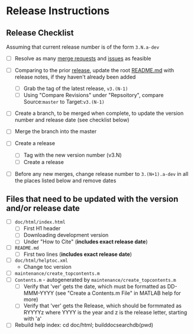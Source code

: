 # Release Instructions

## Release Checklist

Assuming that current release number is of the form `3.N.a-dev`

* [ ] Resolve as many [merge requests](-/merge_requests) and [issues](-/issues) as feasible

* [ ] Comparing to the prior [release](-/releases), update the root [README.md](-/README.md) with release notes, if they haven't already been added
   - [ ] Grab the tag of the latest release, `v3.(N-1)`
   - [ ] Using "Compare Revisions" under "Repsoitory", compare Source:`master` to Target:`v3.(N-1)`

* [ ] Create a branch, to be merged when complete, to update the version number and release date (see checklist below)
  
* [ ] Merge the branch into the master

* [ ] Create a release
   - [ ] Tag with the new version number (v3.N)
   - [ ] Create a release

* [ ] Before any new merges, change release number to `3.(N+1).a-dev` in all the places listed below and remove dates


## Files that need to be updated with the version and/or release date

* [ ] `doc/html/index.html`
   - [ ] First H1 header
   - [ ] Downloading development version
   - [ ] Under "How to Cite" (**includes exact release date**)
* [ ] `README.md` 
   - [ ] First two lines (**includes exact release date**)
* [ ] `doc/html/helptoc.xml`
   - Change toc version
* [ ] `maintenance/create_topcontents.m`
* [ ] `Contents.m` - autogenerated by `maintenance/create_topcontents.m`
   - [ ] Verify that 'ver' gets the date, which must be formatted as DD-MMM-YYYY (see "Create a Contents.m File" in MATLAB help for more)
   - [ ] Verify that 'ver' gets the Release, which should be formmated as RYYYYz where YYYY is the year and z is the release letter, starting with 'a'

* [ ] Rebuild help index: cd doc/html; builddocsearchdb(pwd)
